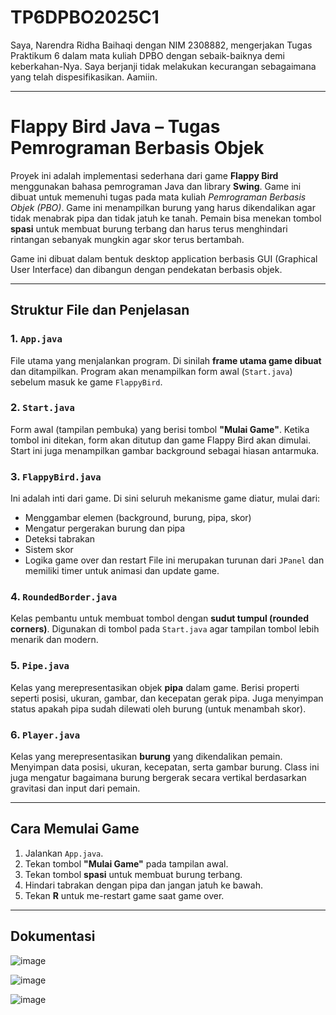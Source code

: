 # TP6DPBO2025C1
Saya, Narendra Ridha Baihaqi dengan NIM 2308882, mengerjakan Tugas Praktikum 6 dalam mata kuliah DPBO dengan sebaik-baiknya demi keberkahan-Nya.
Saya berjanji tidak melakukan kecurangan sebagaimana yang telah dispesifikasikan. Aamiin.

---

# Flappy Bird Java – Tugas Pemrograman Berbasis Objek

Proyek ini adalah implementasi sederhana dari game **Flappy Bird** menggunakan bahasa pemrograman Java dan library **Swing**. Game ini dibuat untuk memenuhi tugas pada mata kuliah *Pemrograman Berbasis Objek (PBO)*. Game ini menampilkan burung yang harus dikendalikan agar tidak menabrak pipa dan tidak jatuh ke tanah. Pemain bisa menekan tombol **spasi** untuk membuat burung terbang dan harus terus menghindari rintangan sebanyak mungkin agar skor terus bertambah.

Game ini dibuat dalam bentuk desktop application berbasis GUI (Graphical User Interface) dan dibangun dengan pendekatan berbasis objek.

---

## Struktur File dan Penjelasan

### 1. `App.java`
File utama yang menjalankan program. Di sinilah **frame utama game dibuat** dan ditampilkan. Program akan menampilkan form awal (`Start.java`) sebelum masuk ke game `FlappyBird`.

### 2. `Start.java`
Form awal (tampilan pembuka) yang berisi tombol **"Mulai Game"**. Ketika tombol ini ditekan, form akan ditutup dan game Flappy Bird akan dimulai. Start ini juga menampilkan gambar background sebagai hiasan antarmuka.

### 3. `FlappyBird.java`
Ini adalah inti dari game. Di sini seluruh mekanisme game diatur, mulai dari:
- Menggambar elemen (background, burung, pipa, skor)
- Mengatur pergerakan burung dan pipa
- Deteksi tabrakan
- Sistem skor
- Logika game over dan restart
File ini merupakan turunan dari `JPanel` dan memiliki timer untuk animasi dan update game.

### 4. `RoundedBorder.java`
Kelas pembantu untuk membuat tombol dengan **sudut tumpul (rounded corners)**. Digunakan di tombol pada `Start.java` agar tampilan tombol lebih menarik dan modern.

### 5. `Pipe.java`
Kelas yang merepresentasikan objek **pipa** dalam game. Berisi properti seperti posisi, ukuran, gambar, dan kecepatan gerak pipa. Juga menyimpan status apakah pipa sudah dilewati oleh burung (untuk menambah skor).

### 6. `Player.java`
Kelas yang merepresentasikan **burung** yang dikendalikan pemain. Menyimpan data posisi, ukuran, kecepatan, serta gambar burung. Class ini juga mengatur bagaimana burung bergerak secara vertikal berdasarkan gravitasi dan input dari pemain.

---

## Cara Memulai Game
1. Jalankan `App.java`.
2. Tekan tombol **"Mulai Game"** pada tampilan awal.
3. Tekan tombol **spasi** untuk membuat burung terbang.
4. Hindari tabrakan dengan pipa dan jangan jatuh ke bawah.
5. Tekan **R** untuk me-restart game saat game over.

---

## Dokumentasi
![image](https://github.com/user-attachments/assets/75d4afe9-ba1a-45f5-9b1b-d615a965ef7e)

![image](https://github.com/user-attachments/assets/9a663c05-e4b0-43d1-9547-6faa97d64b42)

![image](https://github.com/user-attachments/assets/5b5163ae-9b76-4632-8370-661dd14d0b79)
